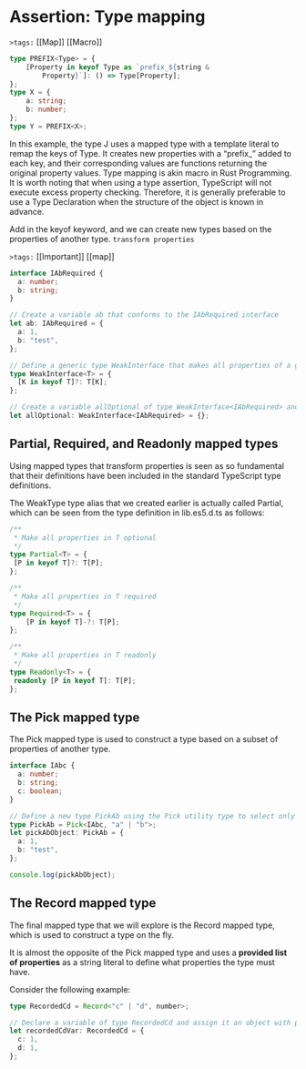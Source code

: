 # Assertion: Type mapping

`>tags:` [[Map]] [[Macro]]

```typescript
type PREFIX<Type> = {
    [Property in keyof Type as `prefix_${string &
        Property}`]: () => Type[Property];
};
type X = {
    a: string;
    b: number;
};
type Y = PREFIX<X>;
```

In this example, the type J<Type> uses a mapped type with a template literal to remap the keys of Type. It creates new properties with a “prefix_” added to each key, and their corresponding values are functions returning the original property values.
Type mapping is akin macro in Rust Programming.
It is worth noting that when using a type assertion, TypeScript will not execute excess property checking. Therefore, it is generally preferable to use a Type Declaration when the structure of the object is known in advance.

Add in the keyof keyword, and we can create new types based on the properties of another type.
`transform properties`

`>tags:` [[Important]] [[map]]

```typescript
interface IAbRequired {
  a: number;
  b: string;
}

// Create a variable ab that conforms to the IAbRequired interface
let ab: IAbRequired = {
  a: 1,
  b: "test",
};

// Define a generic type WeakInterface that makes all properties of a given type optional
type WeakInterface<T> = {
  [K in keyof T]?: T[K];
};

// Create a variable allOptional of type WeakInterface<IAbRequired> and initialize it as an empty object
let allOptional: WeakInterface<IAbRequired> = {};

```

## Partial, Required, and Readonly mapped types
Using mapped types that transform properties is seen as so fundamental that their definitions have been included in the standard TypeScript type definitions.

The WeakType type alias that we created earlier is actually called Partial, which can be seen from the type definition in lib.es5.d.ts as follows:

```typescript
/**
 * Make all properties in T optional
 */
type Partial<T> = {
 [P in keyof T]?: T[P];
};
```

```typescript
/**
 * Make all properties in T required
 */
type Required<T> = {
    [P in keyof T]-?: T[P];
};
```

```typescript
/**
 * Make all properties in T readonly
 */
type Readonly<T> = {
 readonly [P in keyof T]: T[P];
};
```

## The Pick mapped type

The Pick mapped type is used to construct a type based on a subset of properties of another type.

```typescript
interface IAbc {
  a: number;
  b: string;
  c: boolean;
}

// Define a new type PickAb using the Pick utility type to select only the "a" and "b" properties from the IAbc interface.
type PickAb = Pick<IAbc, "a" | "b">;
let pickAbObject: PickAb = {
  a: 1,
  b: "test",
};

console.log(pickAbObject);
```

## The Record mapped type

The final mapped type that we will explore is the Record mapped type, which is used to construct a type on the fly.

It is almost the opposite of the Pick mapped type and uses a **provided list of properties** as a string literal to define what properties the type must have.

Consider the following example:

```typescript
type RecordedCd = Record<"c" | "d", number>;

// Declare a variable of type RecordedCd and assign it an object with properties "c" and "d"
let recordedCdVar: RecordedCd = {
  c: 1,
  d: 1,
};
```
